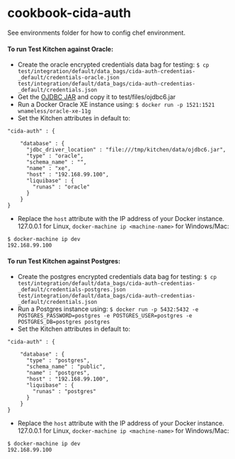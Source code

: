 # cookbook-cida-auth

See environments folder for how to config chef environment.

#### To run Test Kitchen against Oracle:
- Create the oracle encrypted credentials data bag for testing:
`$ cp test/integration/default/data_bags/cida-auth-credentias-_default/credentials-oracle.json test/integration/default/data_bags/cida-auth-credentias-_default/credentials.json`
- Get the [OJDBC JAR](http://www.oracle.com/technetwork/apps-tech/jdbc-112010-090769.html) and copy it to test/files/ojdbc6.jar
- Run a Docker Oracle XE instance using:
`$ docker run -p 1521:1521 wnameless/oracle-xe-11g`
- Set the Kitchen attributes in default to:
```
"cida-auth" : {

	"database" : {
	  "jdbc_driver_location" : "file:///tmp/kitchen/data/ojdbc6.jar",
	  "type" : "oracle",
	  "schema_name" : "",
	  "name" : "xe",
	  "host" : "192.168.99.100",
	  "liquibase" : {
	    "runas" : "oracle"
	  }
	}
}
```
- Replace the `host` attribute with the IP address of your Docker instance. 127.0.0.1 for Linux, `docker-machine ip <machine-name>` for Windows/Mac:
```
$ docker-machine ip dev
192.168.99.100
```

#### To run Test Kitchen against Postgres:
- Create the postgres encrypted credentials data bag for testing:
`$ cp test/integration/default/data_bags/cida-auth-credentias-_default/credentials-postgres.json test/integration/default/data_bags/cida-auth-credentias-_default/credentials.json`
- Run a Postgres instance using:
`$ docker run -p 5432:5432 -e POSTGRES_PASSWORD=postgres -e POSTGRES_USER=postgres -e POSTGRES_DB=postgres postgres`
- Set the Kitchen attributes in default to:
```
"cida-auth" : {

	"database" : {
	  "type" : "postgres",
	  "schema_name" : "public",
	  "name" : "postgres",
	  "host" : "192.168.99.100",
	  "liquibase" : {
	    "runas" : "postgres"
	  }
	}
}
```
- Replace the `host` attribute with the IP address of your Docker instance. 127.0.0.1 for Linux, `docker-machine ip <machine-name>` for Windows/Mac:
```
$ docker-machine ip dev
192.168.99.100
```
